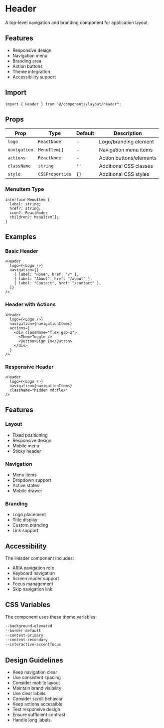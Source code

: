 # Header

A top-level navigation and branding component for application layout.

## Features

- Responsive design
- Navigation menu
- Branding area
- Action buttons
- Theme integration
- Accessibility support

## Import

```tsx
import { Header } from "@/components/layout/header";
```

## Props

| Prop         | Type            | Default | Description             |
| ------------ | --------------- | ------- | ----------------------- |
| `logo`       | `ReactNode`     | -       | Logo/branding element   |
| `navigation` | `MenuItem[]`    | -       | Navigation menu items   |
| `actions`    | `ReactNode`     | -       | Action buttons/elements |
| `className`  | `string`        | `''`    | Additional CSS classes  |
| `style`      | `CSSProperties` | `{}`    | Additional CSS styles   |

### MenuItem Type

```tsx
interface MenuItem {
  label: string;
  href?: string;
  icon?: ReactNode;
  children?: MenuItem[];
}
```

## Examples

### Basic Header

```tsx
<Header
  logo={<Logo />}
  navigation={[
    { label: "Home", href: "/" },
    { label: "About", href: "/about" },
    { label: "Contact", href: "/contact" },
  ]}
/>
```

### Header with Actions

```tsx
<Header
  logo={<Logo />}
  navigation={navigationItems}
  actions={
    <div className="flex gap-2">
      <ThemeToggle />
      <Button>Sign In</Button>
    </div>
  }
/>
```

### Responsive Header

```tsx
<Header
  logo={<Logo />}
  navigation={navigationItems}
  className="hidden md:flex"
/>
```

## Features

### Layout

- Fixed positioning
- Responsive design
- Mobile menu
- Sticky header

### Navigation

- Menu items
- Dropdown support
- Active states
- Mobile drawer

### Branding

- Logo placement
- Title display
- Custom branding
- Link support

## Accessibility

The Header component includes:

- ARIA navigation role
- Keyboard navigation
- Screen reader support
- Focus management
- Skip navigation link

## CSS Variables

The component uses these theme variables:

```css
--background-elevated
--border-default
--content-primary
--content-secondary
--interactive-accentfocus
```

## Design Guidelines

- Keep navigation clear
- Use consistent spacing
- Consider mobile layout
- Maintain brand visibility
- Use clear labels
- Consider scroll behavior
- Keep actions accessible
- Test responsive design
- Ensure sufficient contrast
- Handle long labels
